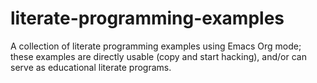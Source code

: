 literate-programming-examples
=============================

A collection of literate programming examples using Emacs Org mode; these examples are directly usable (copy and start hacking), and/or can serve as educational literate programs.
